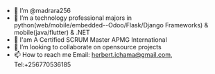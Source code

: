 - 👋 I’m @madrara256
- 👀 I’m a technology professional majors in python(web/mobile/embedded--Odoo/Flask/Django Frameworks) & mobile(java/flutter) & .NET
- 🌱 I'am A Certified SCRUM Master APMG International
- 💞️ I’m looking to collaborate on opensource projects
- 📫 How to reach me Email: herbert.ichama@gmail.com, Tel:+256770536185

<!---
madrara256/madrara256 is a ✨ special ✨ repository because its `README.md` (this file) appears on your GitHub profile.
You can click the Preview link to take a look at your changes.
--->
